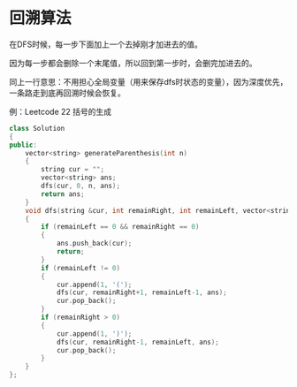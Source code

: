 # 回溯算法

在DFS时候，每一步下面加上一个去掉刚才加进去的值。

因为每一步都会删除一个末尾值，所以回到第一步时，会删完加进去的。

同上一行意思：不用担心全局变量（用来保存dfs时状态的变量），因为深度优先，一条路走到底再回溯时候会恢复。


例：Leetcode 22 括号的生成
```cpp
class Solution
{
public:
    vector<string> generateParenthesis(int n)
    {
        string cur = "";
        vector<string> ans;
        dfs(cur, 0, n, ans);
        return ans;
    }
    void dfs(string &cur, int remainRight, int remainLeft, vector<string> &ans)
    {
        if (remainLeft == 0 && remainRight == 0)
        {
            ans.push_back(cur);
            return;
        }
        if (remainLeft != 0)
        {
            cur.append(1, '(');
            dfs(cur, remainRight+1, remainLeft-1, ans);
            cur.pop_back();
        }
        if (remainRight > 0)
        {
            cur.append(1, ')');
            dfs(cur, remainRight-1, remainLeft, ans);
            cur.pop_back();
        }
    }
};
```
